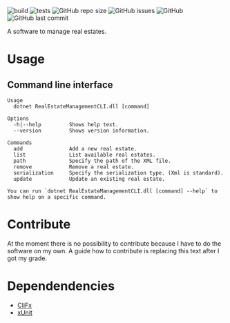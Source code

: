 ![build](https://github.com/Samofan/RealEstateManagement/workflows/build/badge.svg)
![tests](https://github.com/Samofan/RealEstateManagement/workflows/tests/badge.svg)
![GitHub repo size](https://img.shields.io/github/repo-size/Samofan/RealEstateManagement)
![GitHub issues](https://img.shields.io/github/issues/Samofan/RealEstateManagement)
![GitHub](https://img.shields.io/github/license/Samofan/RealEstateManagement)
![GitHub last commit](https://img.shields.io/github/last-commit/Samofan/RealEstateManagement)

A software to manage real estates.

# Usage

## Command line interface

```
Usage
  dotnet RealEstateManagementCLI.dll [command]

Options
  -h|--help         Shows help text.
  --version         Shows version information.

Commands
  add               Add a new real estate.
  list              List available real estates.
  path              Specify the path of the XML file.
  remove            Remove a real estate.
  serialization     Specify the serialization type. (Xml is standard).
  update            Update an existing real estate.

You can run `dotnet RealEstateManagementCLI.dll [command] --help` to show help on a specific command.
```

# Contribute

At the moment there is no possibility to contribute because I have to do the software on my own. A guide how to contribute
is replacing this text after I got my grade.

# Dependendencies

* [CliFx](https://github.com/Tyrrrz/CliFx)
* [xUnit](https://github.com/xunit/xunit)
